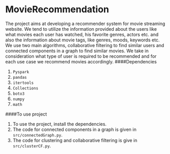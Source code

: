 # MovieRecommendation
The project aims at developing a recommender system for movie streaming website. We tend to utilize the information provided about the users like what movies each user has watched, his favorite genres, actors etc. and also the information about movie tags, like genres, moods, keywords etc. We use two main algorithms, collaborative filtering to find similar users and connected components in a graph to find similar movies. We take in consideration what type of user is required to be recommended and for each use case we recommend movies accordingly.
####Dependencies
1. `Pyspark`
2. `pandas`
3. `itertools`
4. `Collections`
5. `boto3`
6. `numpy`
7. `math`

####To use project
1. To use the project, install the dependencies.
2. The code for connected components in a graph is given in `src/connectedGraph.py`.
3. The code for clustering and collaborative filtering is give in `src/clusterCF.py`.
